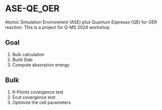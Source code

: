 # ASE-QE_OER
Atomic Simulation Environment (ASE) plus Quantum Espresso (QE) for OER reaction. This is a project for Q-MS 2024 workshop. 

## Goal
1. Bulk calculation
2. Build Slab
3. Compute absorption energy

## Bulk
1. K-Points covergence test
2. Ecut covergence test
3. Optimize the cell parameters
